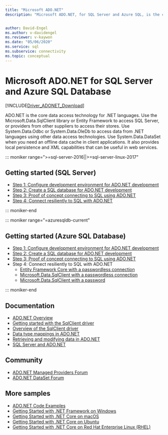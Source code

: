 ```yaml
---
title: "Microsoft ADO.NET"
description: "Microsoft ADO.NET, for SQL Server and Azure SQL, is the core data access technology for .NET languages. Use the Microsoft.Data.SqlClient library to access SQL Server."


author: David-Engel
ms.author: v-davidengel
ms.reviewer: v-kaywon
ms.date: "05/06/2020"
ms.service: sql
ms.subservice: connectivity
ms.topic: conceptual
---
```

# Microsoft ADO.NET for SQL Server and Azure SQL Database

[!INCLUDE[Driver_ADONET_Download](../../includes/driver_adonet_download.md)]

ADO.NET is the core data access technology for .NET languages. Use the Microsoft.Data.SqlClient library or Entity Framework to access SQL Server, or providers from other suppliers to access their stores. Use System.Data.Odbc or System.Data.OleDb to access data from .NET languages using other data access technologies. Use System.Data.DataSet when you need an offline data cache in client applications. It also provides local persistence and XML capabilities that can be useful in web services.



::: moniker range=">=sql-server-2016||>=sql-server-linux-2017"

## Getting started (SQL Server)

* [Step 1: Configure development environment for ADO.NET development](step-1-configure-development-environment-ado-net-development.md)
* [Step 2: Create a SQL database for ADO.NET development](step-2-create-sql-database-ado-net-development.md)
* [Step 3: Proof of concept connecting to SQL using ADO.NET](step-3-connect-sql-ado-net.md)
* [Step 4: Connect resiliently to SQL with ADO.NET](step-4-connect-resiliently-sql-ado-net.md)

::: moniker-end

::: moniker range="=azuresqldb-current"

## Getting started (Azure SQL Database)

* [Step 1: Configure development environment for ADO.NET development](step-1-configure-development-environment-ado-net-development.md)
* [Step 2: Create a SQL database for ADO.NET development](/azure/azure-sql/database/single-database-create-quickstart)
* [Step 3: Proof of concept connecting to SQL using ADO.NET](step-3-connect-sql-ado-net.md)
* Step 4: Connect resiliently to SQL with ADO.NET
   * [Entity Framework Core with a passwordless connection](/azure/azure-sql/database/azure-sql-dotnet-entity-framework-core-quickstart)
   * [Microsoft.Data.SqlClient with a passwordless connection](/azure/azure-sql/database/azure-sql-dotnet-quickstart)
   * [Microsoft.Data.SqlClient with a password](step-4-connect-resiliently-sql-ado-net.md)


::: moniker-end

## Documentation

* [ADO.NET Overview](/dotnet/framework/data/adonet/)
* [Getting started with the SqlClient driver](get-started-sqlclient-driver.md)
* [Overview of the SqlClient driver](overview-sqlclient-driver.md)
* [Data type mappings in ADO.NET](data-type-mappings-ado-net.md)
* [Retrieving and modifying data in ADO.NET](retrieving-modifying-data.md)
* [SQL Server and ADO.NET](./sql/index.md)

## Community

* [ADO.NET Managed Providers Forum](https://social.msdn.microsoft.com/Forums/home?forum=adodotnetdataproviders)
* [ADO.NET DataSet Forum](https://social.msdn.microsoft.com/Forums/home?forum=adodotnetdataset)

## More samples

* [ADO.NET Code Examples](/dotnet/framework/data/adonet/ado-net-code-examples)
* [Getting Started with .NET Framework on Windows](https://www.microsoft.com/sql-server/developer-get-started/csharp/win/)
* [Getting Started with .NET Core on macOS](https://www.microsoft.com/sql-server/developer-get-started/csharp/macos/)
* [Getting Started with .NET Core on Ubuntu](https://www.microsoft.com/sql-server/developer-get-started/csharp/ubuntu/)
* [Getting Started with .NET Core on Red Hat Enterprise Linux (RHEL)](https://www.microsoft.com/sql-server/developer-get-started/csharp/rhel/)

